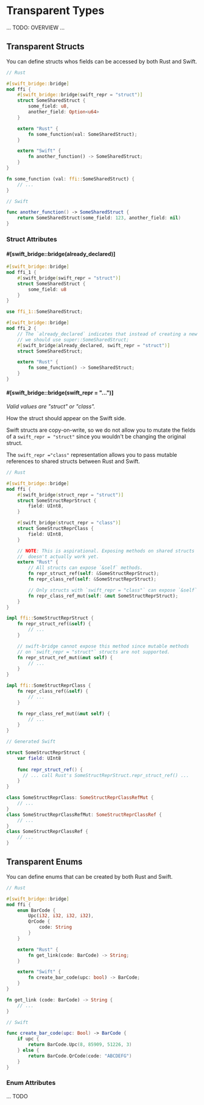 # Transparent Types

... TODO: OVERVIEW ...

## Transparent Structs

You can define structs whos fields can be accessed by both Rust and Swift.

```rust
// Rust

#[swift_bridge::bridge]
mod ffi {
    #[swift_bridge::bridge(swift_repr = "struct")]
    struct SomeSharedStruct {
        some_field: u8,
        another_field: Option<u64>
    }

    extern "Rust" {
        fn some_function(val: SomeSharedStruct);
    }

    extern "Swift" {
        fn another_function() -> SomeSharedStruct;
    }
}

fn some_function (val: ffi::SomeSharedStruct) {
    // ...
}
```

```swift
// Swift 

func another_function() -> SomeSharedStruct {
    return SomeSharedStruct(some_field: 123, another_field: nil)
}
```

### Struct Attributes

#### #[swift_bridge::bridge(already_declared)]

```rust
#[swift_bridge::bridge]
mod ffi_1 {
    #[swift_bridge(swift_repr = "struct")]
    struct SomeSharedStruct {
        some_field: u8
    }
}

use ffi_1::SomeSharedStruct;

#[swift_bridge::bridge]
mod ffi_2 {
    // The `already_declared` indicates that instead of creating a new Struct
    // we should use super::SomeSharedStruct;
    #[swift_bridge(already_declared, swift_repr = "struct")]
    struct SomeSharedStruct;

    extern "Rust" {
        fn some_function() -> SomeSharedStruct;
    }
}
```

#### #[swift_bridge::bridge(swift_repr = "...")]

_Valid values are "struct" or "class"._

How the struct should appear on the Swift side.

Swift structs are copy-on-write, so we do not allow you to mutate the fields of a `swift_repr = "struct"`
since you wouldn't be changing the original struct.

The `swift_repr ="class"` representation allows you to pass mutable references to shared structs between Rust and Swift.

```rust
// Rust

#[swift_bridge::bridge]
mod ffi {
    #[swift_bridge(struct_repr = "struct")]
    struct SomeStructReprStruct {
        field: UInt8,
    }

    #[swift_bridge(struct_repr = "class")]
    struct SomeStructReprClass {
        field: UInt8,
    }

    // NOTE: This is aspirational. Exposing methods on shared structs
    //  doesn't actually work yet.
    extern "Rust" {
        // All structs can expose `&self` methods.
        fn repr_struct_ref(self: &SomeStructReprStruct);
        fn repr_class_ref(self: &SomeStructReprStruct);

        // Only structs with `swift_repr = "class"` can expose `&self` methods.
        fn repr_class_ref_mut(self: &mut SomeStructReprStruct);
    }
}

impl ffi::SomeStructReprStruct {
    fn repr_struct_ref(&self) {
        // ...
    }

    // swift-bridge cannot expose this method since mutable methods
    // on `swift_repr = "struct"` structs are not supported.
    fn repr_struct_ref_mut(&mut self) {
        // ...
    }
}

impl ffi::SomeStructReprClass {
    fn repr_class_ref(&self) {
        // ...
    }

    fn repr_class_ref_mut(&mut self) {
        // ...
    }
}
```

```swift
// Generated Swift

struct SomeStructReprStruct {
    var field: UInt8
    
    func repr_struct_ref() {
      // ... call Rust's SomeStructReprStruct.repr_struct_ref() ...
    }
}

class SomeStructReprClass: SomeStructReprClassRefMut {
    // ...
}
class SomeStructReprClassRefMut: SomeStructReprClassRef {
    // ...
}
class SomeStructReprClassRef {
    // ...
}
```


## Transparent Enums

You can define enums that can be created by both Rust and Swift.

```rust
// Rust

#[swift_bridge::bridge]
mod ffi {
    enum BarCode {
        Upc(i32, i32, i32, i32),
        QrCode {
            code: String
        }
    }

    extern "Rust" {
        fn get_link(code: BarCode) -> String;
    }

    extern "Swift" {
        fn create_bar_code(upc: bool) -> BarCode;
    }
}

fn get_link (code: BarCode) -> String {
    // ...
}
```

```swift
// Swift 

func create_bar_code(upc: Bool) -> BarCode {
    if upc {
        return BarCode.Upc(8, 85909, 51226, 3)
    } else {
        return BarCode.QrCode(code: "ABCDEFG")
    }
}
```

### Enum Attributes

... TODO
